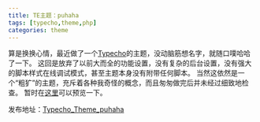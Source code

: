 ```yaml
---
title: TE主题：puhaha
tags: [typecho,theme,php]
categories: theme
---
```

算是换换心情，最近做了一个[Typecho][1]的主题，没动脑筋想名字，就随口噗哈哈了一下。
这回是放弃了以前大而全的功能设置，没有复杂的后台设置，没有强大的脚本样式在线调试模式，甚至主题本身没有附带任何脚本。
当然这依然是一个“粗犷”的主题，充斥着各种我奇怪的概念，而且匆匆做完后并未经过细致地检查。
暂时在[这里][2]可以预览一下。

发布地址：[Typecho_Theme_puhaha][3]




[1]:http://typecho.org
[2]:http://shen3.cai1.name
[3]:https://github.com/perichr/Typecho_Theme_puhaha
